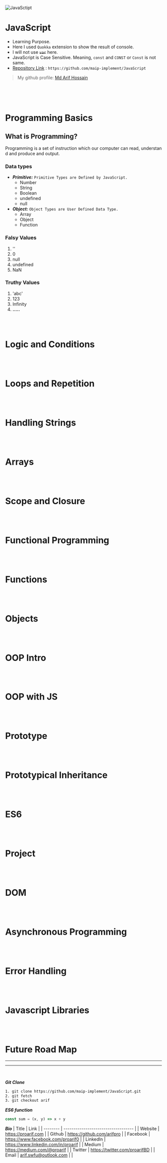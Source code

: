 ![JavaSctipt](https://raw.githubusercontent.com/maip-implement/JavaScript/arif/js.png)
# JavaScript
- Learning Purpose.
- Here I used `Quokka` extension to show the result of console.
- I will not use ~~`var`~~ here.
- JavaScript is Case Sensitive. Meaning, `const` and `CONST` or `Const` is not same.
- [Repository Link](https://github.com/maip-implement/JavaScript) : `https://github.com/maip-implement/JavaScript`
>My github profile: [Md Arif Hossain](https://github.com/arifpro "Md Arif Hossain")

<br /><br /><br />
<!-- folder -->
# Programming Basics

## What is Programming?
Programming is a set of instruction which our computer can read, understand and produce and output.

### Data types
- ***Primitive:*** `Primitive Types are Defined by JavaScript.` 
  * Number
  * String
  * Boolean
  * undefined
  * null
- __*Object:*__ `Object Types are User Defined Data Type.` 
  * Array
  * Object
  * Function

### Falsy Values
  1. ''
  1. 0
  1. null
  1. undefined
  1. NaN

### Truthy Values
  1. 'abc'
  2. 123
  3. Infinity
  4. **.....**

<br /><br />
<!-- folder -->
# Logic and Conditions

<br /><br />
<!-- folder -->
# Loops and Repetition

<br /><br />
<!-- folder -->
# Handling Strings

<br /><br />
<!-- folder -->
# Arrays

<br /><br />
<!-- folder -->
# Scope and Closure

<br /><br />
<!-- folder -->
# Functional Programming

<br /><br />
<!-- folder -->
# Functions

<br /><br />
<!-- folder -->
# Objects

<br /><br />
<!-- folder -->
# OOP Intro

<br /><br />
<!-- folder -->
# OOP with JS

<br /><br />
<!-- folder -->
# Prototype

<br /><br />
<!-- folder -->
# Prototypical Inheritance

<br /><br />
<!-- folder -->
# ES6

<br /><br />
<!-- folder -->
# Project

<br /><br />
<!-- folder -->
# DOM

<br /><br />
<!-- folder -->
# Asynchronous Programming

<br /><br />
<!-- folder -->
# Error Handling

<br /><br />
<!-- folder -->
# Javascript Libraries

<br /><br />
<!-- folder -->
# Future Road Map

---
___

<br />

***Git Clone***
```bash
1. git clone https://github.com/maip-implement/JavaScript.git
2. git fetch
3. git checkout arif
```

***ES6 function***
```javascript
const sum = (x, y) => x + y
```

***Bio***
| Title    | Link                                |
| -------- | ----------------------------------- | 
| Website  | https://proarif.com                 |
| Github   | https://github.com/arifpro          |
| Facebook | https://www.facebook.com/proarif0   |
| LinkedIn | https://www.linkedin.com/in/proarif |
| Medium   | https://medium.com/@proarif         |
| Twitter  | https://twitter.com/proarifBD       |
| Email    | arif.swfu@outlook.com               |
|

